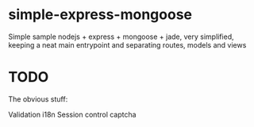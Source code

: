 simple-express-mongoose
=======================

Simple sample nodejs + express + mongoose + jade, very simplified, keeping a neat main entrypoint and  separating routes, models and views

TODO
====
The obvious stuff:

Validation
i18n
Session control
captcha
